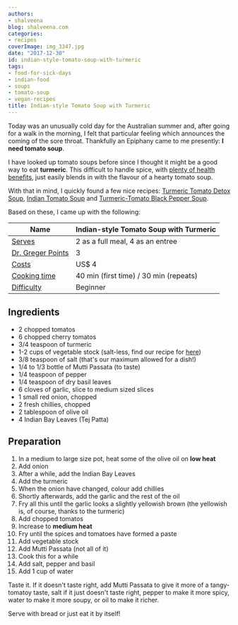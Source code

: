 ```yaml
---
authors:
- shalveena
blog: shalveena.com
categories:
- recipes
coverImage: img_3347.jpg
date: "2017-12-30"
id: indian-style-tomato-soup-with-turmeric
tags:
- food-for-sick-days
- indian-food
- soups
- tomato-soup
- vegan-recipes
title: Indian-style Tomato Soup with Turmeric
---
```


Today was an unusually cold day for the Australian summer and, after going for a walk in the morning, I felt that particular feeling which announces the coming of the sore throat. Thankfully an Epiphany came to me presently: **I need tomato soup**.

I have looked up tomato soups before since I thought it might be a good way to eat **turmeric**. This difficult to handle spice, with [plenty of health benefits](https://melaniesholistichealing.wordpress.com/2015/06/23/turmeric-a-spice-for-health/), just easily blends in with the flavour of a hearty tomato soup.

With that in mind, I quickly found a few nice recipes: [Turmeric Tomato Detox Soup](http://detoxdiy.com/turmeric-tomato-detox-soup), [Indian Tomato Soup](http://www.vegrecipesofindia.com/tomato-soup-recipe-restaurant-style/) and [Turmeric-Tomato Black Pepper Soup](http://www.healthy-holistic-living.com/turmeric-tomato-soup-recipe.html).

Based on these, I came up with the following:

| Name | Indian-style Tomato Soup with Turmeric |
| --- | --- |
| [Serves](http://shalveena.com/serving-sizes/) | 2 as a full meal, 4 as an entree |
| [Dr. Greger Points](http://shalveena.com/dr-greger-points/) | 3 |
| [Costs](http://shalveena.com/costs/) | US$ 4 |
| [Cooking time](http://shalveena.com/cooking-times/) | 40 min (first time) / 30 min (repeats) |
| [Difficulty](http://shalveena.com/difficulty-levels/) | Beginner |

## Ingredients

- 2 chopped tomatos
- 6 chopped cherry tomatos
- 3/4 teaspoon of turmeric
- 1-2 cups of vegetable stock (salt-less, find our recipe for [here](http://shalveena.com/2018/01/06/home-made-vegetable-stock/))
- 3/8 teaspoon of salt (that's our maximum allowed for a dish!)
- 1/4 to 1/3 bottle of Mutti Passata (to taste)
- 1/4 teaspoon of pepper
- 1/4 teaspoon of dry basil leaves
- 6 cloves of garlic, slice to medium sized slices
- 1 small red onion, chopped
- 2 fresh chillies, chopped
- 2 tablespoon of olive oil
- 4 Indian Bay Leaves (Tej Patta)

## Preparation

1. In a medium to large size pot, heat some of the olive oil on **low heat**
2. Add onion
3. After a while, add the Indian Bay Leaves
4. Add the turmeric
5. When the onion have changed, colour add chillies
6. Shortly afterwards, add the garlic and the rest of the oil
7. Fry all this until the garlic looks a slightly yellowish brown (the yellowish is, of course, thanks to the turmeric)
8. Add chopped tomatos
9. Increase to **medium heat**
10. Fry until the spices and tomatoes have formed a paste
11. Add vegetable stock
12. Add Mutti Passata (not all of it)
13. Cook this for a while
14. Add salt, pepper and basil
15. Add 1 cup of water

Taste it. If it doesn't taste right, add Mutti Passata to give it more of a tangy-tomatoy taste, salt if it just doesn't taste right, pepper to make it more spicy, water to make it more soupy, or oil to make it richer.

Serve with bread or just eat it by itself!
